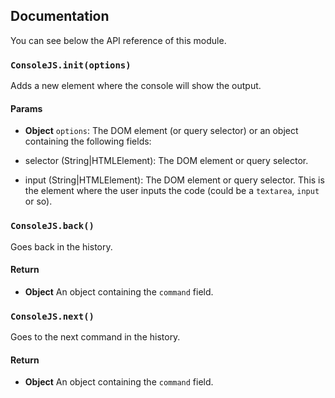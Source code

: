 ## Documentation
You can see below the API reference of this module.

### `ConsoleJS.init(options)`
Adds a new element where the console will show the output.

#### Params
- **Object** `options`: The DOM element (or query selector) or an object containing the following fields:

 - selector (String|HTMLElement): The DOM element or query selector.
 - input (String|HTMLElement): The DOM element or query selector. This
   is the element where the user inputs the code (could be a `textarea`,
   `input` or so).

### `ConsoleJS.back()`
Goes back in the history.

#### Return
- **Object** An object containing the `command` field.

### `ConsoleJS.next()`
Goes to the next command in the history.

#### Return
- **Object** An object containing the `command` field.

